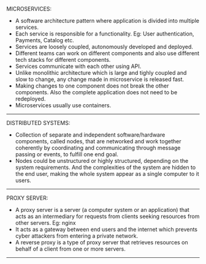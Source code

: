 MICROSERVICES:

- A software architecture pattern where application is divided into multiple services.
- Each service is responsible for a functionality. Eg: User authentication, Payments, Catalog etc.
- Services are loosely coupled, autonomously developed and deployed.
- Different teams can work on different components and also use different tech stacks for different components.
- Services communicate with each other using API.
- Unlike monolithic architecture which is large and tighly coupled and slow to change, any change made in microservice is released fast.
- Making changes to one component does not break the other components. Also the complete application does not need to be redeployed.
- Microservices usually use containers.

---

DISTRIBUTED SYSTEMS:

- Collection of separate and independent software/hardware components, called nodes, that are networked and work together coherently by coordinating and communicating through message passing or events, to fulfill one end goal.
- Nodes could be unstructured or highly structured, depending on the system requirements. And the complexities of the system are hidden to the end user, making the whole system appear as a single computer to it users.

---

PROXY SERVER:

- A proxy server is a server (a computer system or an application) that acts as an intermediary for requests from clients seeking resources from other servers. Eg: nginx
- It acts as a gateway between end users and the internet which prevents cyber attackers from entering a private network.
- A reverse proxy is a type of proxy server that retrieves resources on behalf of a client from one or more servers.

---
